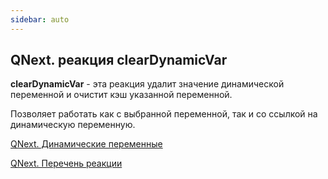 ```yaml
---
sidebar: auto
---
```


## QNext. реакция clearDynamicVar

**clearDynamicVar** - эта реакция удалит значение динамической переменной и очистит кэш указанной переменной.



Позволяет работать как с выбранной переменной, так и со ссылкой на динамическую переменную.



[QNext. Динамические переменные](/docs-test/ph/QNext-admin-reaction-DynamicVariable-05-01)

[QNext. Перечень реакции](/docs-test/ph/QNext-admin-reaction-about-05-01)